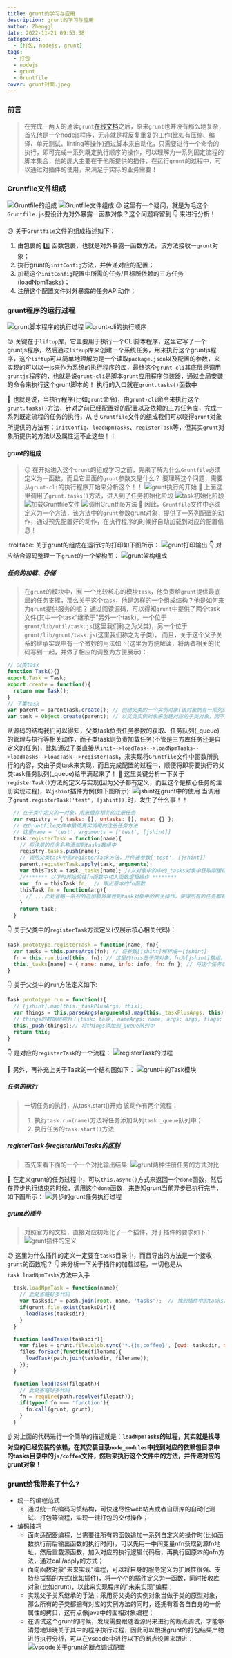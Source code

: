 ```yaml
---
title: grunt的学习与应用
description: grunt的学习与应用
author: Zhenggl
date: 2022-11-21 09:53:38
categories:
  - [打包, nodejs, grunt]
tags:
  - 打包
  - nodejs
  - grunt
  - Gruntfile
cover: grunt封面.jpeg
---
```


### 前言
> 在完成一两天的通读`grunt`[在线文档](https://gruntjs.com/)之后，原来`grunt`也并没有那么地复杂，首先他是一个nodejs程序，无非就是将反复重复的工作(比如有压缩、编译、单元测试、linting等操作)通过脚本来自动化，只需要进行一个命令的执行，即可完成一系列既定执行顺序的操作，可以理解为一系列固定流程的脚本集合，他的庞大主要在于他所提供的插件，在运行`grunt`的过程中，可以通过对插件的使用，来满足于实际的业务需要！

### Gruntfile文件组成
![Gruntfile的组成](Gruntfile的组成.png)
![Gruntfile文件组成](Gruntfile文件组成.png)
:confused: 这里有一个疑问，就是为毛这个`Gruntfile.js`要设计为对外暴露一函数对象？这个问题将留到 :point_down: 来进行分析！

:confused: 关于`Gruntfile`文件的组成描述如下：
1. 由包裹的 :one: 函数包裹，也就是对外暴露一函数方法，该方法接收一`grunt`对象；
2. 执行grunt的`initConfig`方法，并传递对应的配置；
3. 加载这个`initConfig`配置中所需的任务/目标所依赖的三方任务(loadNpmTasks)；
4. 注册这个配置文件对外暴露的任务API动作；

### grunt程序的运行过程
![grunt脚本程序的执行过程](grunt脚本程序的执行过程.png)
![grunt-cli的执行顺序](grunt-cli的执行顺序.png)

:confused: 关键在于`liftup`库，它主要用于执行一个CLI脚本程序，这里它写了一个gruntjs程序，然后通过`lifeup`库来创建一个系统任务，用来执行这个gruntjs程序，这个`liftup`可以简单地理解为是一个读取`package.json`以及配置的参数，来实现的可以以一js来作为系统的执行程序的库，最终这个`grunt-cli`其底层是调用`gruntjs`程序的，也就是说`grunt-cli`是脚本`grunt`应用程序包装器，通过全局安装的命令来执行这个grunt脚本的！
执行的入口就在`grunt.tasks()`函数中

:stars: 也就是说，当执行程序(比如`grunt`命令)，由`grunt-cli`命令来执行这个`grunt.tasks()`方法，针对之前已经配置好的配置以及依赖的三方任务库，完成一系列既定流程的任务的执行，从 :point_up: `Gruntfile`文件的组成我们可以晓得`grunt`对象所提供的方法有：`initConfig`、`loadNpmTasks`、`registerTask`等，但其实`grunt`对象所提供的方法以及属性远不止这些！！

#### grunt的组成
> :confused: 在开始进入这个`grunt`的组成学习之前，先来了解为什么`Gruntfile`必须定义为一函数，而且它里面的`grunt`参数又是什么？
> 要理解这个问题，需要从`grunt-cli`的执行程序开始来分析这个！！
![grunt执行的开始](grunt执行的开始.png)
:stars: 上面这里调用了`grunt.tasks()`方法，进入到了任务初始化阶段
![task初始化阶段](task初始化阶段.png)
![加载Gruntfile文件](加载Gruntfile文件.png)
![调用Gruntfile方法](调用Gruntfile方法.png)
:stars: 因此，`Gruntfile`文件中必须定义为一个方法，该方法中的`grunt`参数grunt对象，提供了一系列配置的动作，通过预先配置好的动作，在执行程序的时候好自动加载到对应的配置信息！

:trollface: 关于grunt的组成在运行时的打印如下图所示：
![grunt打印输出](grunt打印输出.png)
:point_down: 对应结合源码整理一下`grunt`的一个架构图：
![grunt架构组成](grunt架构组成.png)

##### 任务的加载、存储
> 在`grunt`的模块中，:u6709: 一个比较核心的模块`task`，他负责给`grunt`提供最底层的任务支撑，那么关于这个`task`，他是怎样的一个组成结构？他是如何来为`grunt`提供服务的呢？
> 通过阅读源码，可以得知`grunt`中提供了两个task文件(其中一个task“继承于”另外一个task)，一个位于`grunt/lib/util/task.js`(这里我们称之为父类)，另一个位于`grunt/lib/grunt/task.js`(这里我们称之为子类)，
> 而且，关于这个父子关系的继承实现中有一个微妙的用法如下(这里为方便解读，将两者相关的代码写到一起，并做了相应的调整为方便展示)：
```javascript
// 父类task
function Task(){}
export.Task = Task;
export.create = function(){
  return new Task();
}
// 子类task
var parent = parentTask.create(); // 创建父类的一个实例对象(该对象拥有一系列的实力方法以及各自的一份拷贝)
var task = Object.create(parent); // 以父类实例对象来创建对应的子类对象，而不是原型对象，那么所有的子类对象都直接拥有了相对应的实例属性 + 实例方法
```
从源码的结构我们可以得知，父类task负责任务参数的获取、任务队列(_queue)的管理与执行等相关动作，而子类task则负责加载任务(不管是三方库任务还是自定义的任务)，比如通过子类直接从`init-->loadTask-->loadNpmTasks-->loadTasks-->loadTask-->registerTask`，来实现将`Gruntfile`文件中函数所执行的内容，交由子类task来实现，而且完成配置的过程中，顺便将即将要执行的父类task任务队列(_queue)给丰满起来了！
:stars: 这里关键分析一下关于`registerTask()`方法的定义与实现(因为父子都有定义，而且这个是核心任务的注册实现过程)，以`jshint`插件为例(如下图所示):
![jshint在grunt中的使用](jshint在grunt中的使用.png)
当调用了`grunt.registerTask('test', [jshint]);`时，发生了什么事！！
```javascript
  // 在子类中定义的一对象，用来缓存相关的注册任务
  var registry = { tasks: [], untasks: [], meta: {} }; 
  // 在Gruntfile文件中最终真实调用的注册任务方法
  // 这里name = 'test'，arguments = ['test', [jshint]]
  task.registerTask = function(name){
    // 将注册的任务名称添加到tasks数组中
    registry.tasks.push(name);
    // 调用父类task中的registerTask方法，并传递参数['test', [jshint]]
    parent.registerTask.apply(task, arguments);
    var thisTask = task._tasks[name]; //从对象中的中的_tasks对象中获取刚缓存的组装后的任务对象
    //******* 以下时开始的往fn函数中切入函数逻辑操作 ********
    var _fn = thisTask.fn;  // 取出原本的fn函数
    thisTask.fn = function(arg){
      // ...此处省略一系列的追加额外属性到task对象中的相关操作，使得所有的任务都有统一的输出操作！！
    }
    return task;
  }
```
:point_down: 关于父类中的`registerTask`方法定义(仅展示核心相关代码)：
```javascript
Task.prototype.registerTask = function(name, fn){
  var tasks = this.parseArgs(fn); // 将参数[jshint]解析成一[jshint]
  fn = this.run.bind(this, fn); // 这里的this是子类对象，fn为[jshint]数组，将fn定义为run方法，并捆绑上下文为子类对象，参数为[jshint]，捆绑函数动作，而且该动作只有在任务开始时触发
  this._tasks[name] = { name: name, info: info, fn: fn }; // 将这个任务以及对应的函数回调缓存到_task对象中
}
```
:point_down: 关于父类中的`run`方法定义如下:
```javascript
Task.prototype.run = function(){
  // [jshint].map(this._taskPlusArgs, this);
  var things = this.parseArgs(arguments).map(this._taskPlusArgs, this);
  // things的数据结构为：{task: task, nameArgs: name, args: args, flags: flags}
  this._push(things);// 将things添加到_queue队列中
  return this;
}
```

:point_down: 是对应的`registerTask`的一个流程：
![registerTask的过程](registerTask的过程.png)

:stars: 另外，再补充上关于Task的一个结构图如下：
![grunt中的Task模块](grunt中的Task模块.png)

##### 任务的执行
> 一切任务的执行，从task.start()开始
> 该动作有两个流程：
> 1. 执行`task.run(name)`方法将任务添加队列`task._queue`队列中；
> 2. 执行任务的`task.start()`方法

##### registerTask与registerMulTasks的区别
> 首先来看下面的一个一个对比输出结果:
![grunt两种注册任务的方式对比](grunt两种注册任务的方式对比.png)

:stars: 在定义grunt的任务过程中，可以`this.async()`方式来返回一个`done`函数，然后在异步执行结束的时候，调用这个`done`函数，来告知grunt当前异步已执行完毕，如下图所示：
![异步的grunt任务执行过程](异步的grunt任务执行过程.png)

##### grunt的插件
> 对照官方的文档，直接对应初始化了一个插件，对于插件的要求如下：
![grunt插件的定义](grunt插件的定义.png)

:confused: 这里为什么插件的定义一定要在`tasks`目录中，而且导出的方法是一个接收`grunt`的函数呢？ 
:point_down: 来分析一下关于插件的加载过程，一切也是从`task.loadNpmTasks`方法中入手
```javascript
  task.loadNpmTask = function(name){
    // 此处省略好多代码
    var tasksdir = pash.join(root, name, 'tasks');  // 找到插件中的tasks目录
    if(grunt.file.exist(tasksDir)){
      loadTasks(tasksdir);
    }
  }
```
```javascript
  function loadTasks(tasksdir){
    var files = grunt.file.glob.sync('*.{js,coffee}', {cwd: tasksdir, maxDepth: 1});
    files.forEach(function(filename){
      loadTask(path.join(tasksdir, filename));
    });
  }
```
```javascript
  function loadTask(filepath){
    // 此处省略好多代码
    fn = require(path.resolve(filepath));
    if(typeof fn === 'function'){
      fn.call(grunt, grunt);
    }
  }
```
:point_up: 对上面的代码进行一个简单的描述就是：**`loadNpmTasks`的过程，其实就是找寻对应的已经安装的依赖，在其安装目录`node_modules`中找到对应的依赖包目录中的tasks目录中的`js/coffee`文件，然后来执行这个文件中的方法，并传递对应的grunt对象！**

### grunt给我带来了什么?
+ 统一的编程范式
  - 通过统一的编码习惯结构，可快速尽性web站点或者自研库的自动化测试、打包等流程，实现一键打包的交付操作；
+ 编码技巧
  - 面向适配器编程，当需要往所有的函数追加一系列自定义的操作时(比如函数执行前后输出函数的执行时间)，可以先用一中间变量nfn获取到源fn地址，然后重载源函数，加入对应的执行逻辑代码后，再执行回原本的nfn方法，通过call/apply的方式；
  - 面向函数对象"未来实现"编程，可以将自身的服务定义为扩展性很强、支持热拔插的方式(比如插件)，将一个个的插件定义为一函数，同时接收库对象(比如grunt)，以此来实现程序的"未来实现"编程；
  - 实现父子关系继承的手法：采用将父类的实例对象当做子类的原型对象，那么所有的子类都拥有对应的实例方法的同时，还拥有着各自自身的一份属性的拷贝，这有点像java中的面相对象编程；
  - 在调试这个grunt的时候，发现需要跟随着源码来进行的断点调试，才能够清楚地知晓关于其中的程序执行过程，因此可以根据grunt的打包结果产物进行执行分析，可以在vscode中进行以下的断点设置来跟进：
    ![vscode关于grunt的断点调试配置](vscode关于grunt的断点调试配置.png)